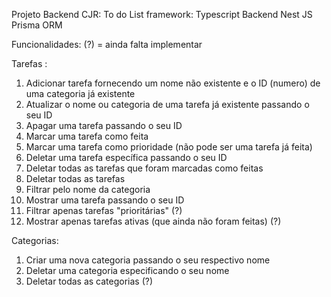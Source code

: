 Projeto Backend CJR: To do List
framework: Typescript Backend
Nest JS
Prisma ORM

Funcionalidades:  (?) = ainda falta implementar

Tarefas :  

1) Adicionar tarefa fornecendo um nome não existente e o ID (numero) de uma 
categoria já existente
2) Atualizar o nome ou categoria de uma tarefa já existente passando o seu ID
3) Apagar uma tarefa passando o seu ID
4) Marcar uma tarefa como feita
5) Marcar uma tarefa como prioridade (não pode ser uma tarefa já feita)
6) Deletar uma tarefa específica passando o seu ID
7) Deletar todas as tarefas que foram marcadas como feitas
8) Deletar todas as tarefas 
9) Filtrar pelo nome da categoria 
10) Mostrar uma tarefa passando o seu ID
11) Filtrar apenas tarefas "prioritárias" (?)
12) Mostrar apenas tarefas ativas (que ainda não foram feitas) (?)

Categorias:
1) Criar uma nova categoria passando o seu respectivo nome
2) Deletar uma categoria especificando o seu nome
3) Deletar todas as categorias (?)
